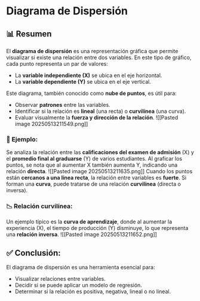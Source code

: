 # Diagrama de Dispersión
## 📊 **Resumen**

El **diagrama de dispersión** es una representación gráfica que permite visualizar si existe una relación entre dos variables. En este tipo de gráfico, cada punto representa un par de valores:
- La **variable independiente (X)** se ubica en el eje horizontal.
- La **variable dependiente (Y)** se ubica en el eje vertical.

Este diagrama, también conocido como **nube de puntos**, es útil para:
- Observar **patrones** entre las variables.
- Identificar si la relación es **lineal** (una recta) o **curvilínea** (una curva).
- Evaluar visualmente la **fuerza y dirección de la relación**.
![[Pasted image 20250513211549.png]]
### 📌 Ejemplo:

Se analiza la relación entre las **calificaciones del examen de admisión** (X) y el **promedio final al graduarse** (Y) de varios estudiantes. Al graficar los puntos, se nota que al aumentar X también aumenta Y, indicando una relación **directa**.
![[Pasted image 20250513211635.png]]
Cuando los puntos están **cercanos a una línea recta**, la relación entre variables es **fuerte**. Si forman una **curva**, puede tratarse de una relación **curvilínea** (directa o inversa).
### 📉 Relación curvilínea:

Un ejemplo típico es la **curva de aprendizaje**, donde al aumentar la experiencia (X), el tiempo de producción (Y) disminuye, lo que representa una **relación inversa**.
![[Pasted image 20250513211652.png]]
## ✅ Conclusión:

El diagrama de dispersión es una herramienta esencial para:
- Visualizar relaciones entre variables.
- Decidir si se puede aplicar un modelo de regresión.
- Determinar si la relación es positiva, negativa, lineal o no lineal.